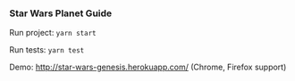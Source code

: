 ### Star Wars Planet Guide

Run project: `yarn start`

Run tests: `yarn test`

Demo: http://star-wars-genesis.herokuapp.com/ (Chrome, Firefox support)


